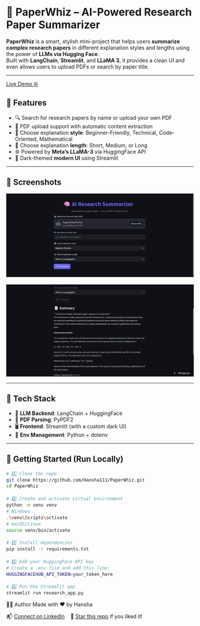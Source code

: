 # 🚀 PaperWhiz – AI-Powered Research Paper Summarizer

**PaperWhiz** is a smart, stylish mini-project that helps users **summarize complex research papers** in different explanation styles and lengths using the power of **LLMs via Hugging Face**.  
Built with **LangChain**, **Streamlit**, and **LLaMA 3**, it provides a clean UI and even allows users to upload PDFs or search by paper title.

---

[Live Demo 🌐](https://paperwhiz-ai.streamlit.app/)

## 🌟 Features

- 🔍 Search for research papers by name or upload your own PDF
- 📄 PDF upload support with automatic content extraction
- 🎨 Choose explanation **style**: Beginner-Friendly, Technical, Code-Oriented, Mathematical
- 📏 Choose explanation **length**: Short, Medium, or Long
- ⚙️ Powered by **Meta’s LLaMA-3** via HuggingFace API
- 🌙 Dark-themed **modern UI** using Streamlit

---

## 📸 Screenshots

<p align="center">
  <img src="paperwhiz_ss11.png" alt="Main UI" width="700"/>
  <br><br>
  <img src="paperwhiz_ss1.png" alt="Summary Output" width="700"/>
</p>

---

## 🧪 Tech Stack

- 🧠 **LLM Backend**: LangChain + HuggingFace
- 🧾 **PDF Parsing**: PyPDF2
- 🖥 **Frontend**: Streamlit (with a custom dark UI)
- 🔐 **Env Management**: Python + dotenv

---

## 🚀 Getting Started (Run Locally)

```bash
# 1️⃣ Clone the repo
git clone https://github.com/Hansha111/PaperWhiz.git
cd PaperWhiz

# 2️⃣ Create and activate virtual environment
python -m venv venv
# Windows
.\venv\Scripts\activate
# macOS/Linux
source venv/bin/activate

# 3️⃣ Install dependencies
pip install -r requirements.txt

# 4️⃣ Add your HuggingFace API key
# Create a .env file and add this line:
HUGGINGFACEHUB_API_TOKEN=your_token_here

# 5️⃣ Run the Streamlit app
streamlit run research_app.py
```

👩‍💻 Author Made with ❤️ by Hansha


📬 [Connect on LinkedIn](https://www.linkedin.com/in/hansha-rathod-34883a251/) &nbsp;&nbsp;&nbsp;🌟 [Star this repo](https://github.com/Hansha111/PaperWhiz) if you liked it!
